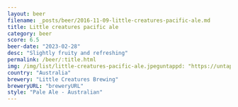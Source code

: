 ```yaml
---
layout: beer
filename: _posts/beer/2016-11-09-little-creatures-pacific-ale.md
title: Little creatures pacific ale
category: beer
score: 6.5
beer-date: "2023-02-28"
desc: "Slightly fruity and refreshing"
permalink: /beer/:title.html
img: /img/list/little-creatures-pacific-ale.jpeguntappd: "https://untappd.com/b/little-creatures-brewing-pacific-ale/4327020"
country: "Australia"
brewery: "Little Creatures Brewing"
breweryURL: "breweryURL"
style: "Pale Ale - Australian"
---
```

